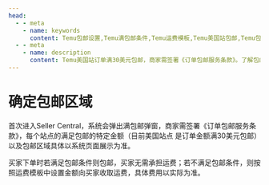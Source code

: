 ```yaml
---
head:
  - - meta
    - name: keywords
      content: Temu包邮设置,Temu满包邮条件,Temu运费模板,Temu美国站包邮,Temu包邮区域,Temu订单包邮条款,Temu卖家运费设置,Temu包邮金额,Temu运费收取规则,Temu包邮政策
  - - meta
    - name: description
      content: Temu美国站订单满30美元包邮，商家需签署《订单包邮服务条款》。了解包邮区域设置、运费模板配置及买家运费收取规则，确保正确设置包邮条件，提升店铺转化率
---
```

# 确定包邮区域

首次进入Seller Central，系统会弹出满包邮弹窗，商家需签署《订单包邮服务条款》，每个站点的满足包邮的特定金额（目前美国站点 是订单金额满30美元包邮）以及包邮区域具体以系统页面展示为准。

买家下单时若满足包邮条件则包邮，买家无需承担运费；若不满足包邮条件，则按照运费模板中设置金额向买家收取运费，具体费用以实际为准。
